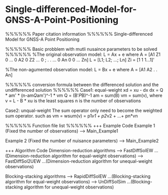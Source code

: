 # Single-differenced-Model-for-GNSS-A-Point-Positioning
%%%%%% Paper citation information %%%%%%
Single-differenced Model for GNSS-A Point Positioning

%%%%%% Basic probblem with mutli nusaince parameters to be solved  %%%%%%
%The original observation model:
L = Ax + e
where
A = [A1  Z1  0 ... 0
     A2  0  Z2 ... 0
     ;  . .    ... 0
     An  0 0  ... Zn] 
L  = [L1; L2; ...; Ln]
Zi = [1 1 1...1]'

%The non-agumented observation model:
L = Bx + e
where
A = [A1
     A2
     .
     .
     An] 

%%%%%% conversion formula between the differenced solution and the undifferenced solution  %%%%%%
Case1: equal-weight
xd = xu - dx
dx = Q * am' * (n-am*Q*am')^-1 * vm
Q = (B'*P*B)^-1
am = sum(B)
vm = sum(v), where v = L - B * xu is the least squares
n is the number of observations

Case2: unqual-weight
The sum operator only need to become the weighted sum operator. such as
vm = wsum(v) = p1*v1 + p2*v2 + ...+ pn*vn

%%%%%% Function file list %%%%%%
+++ Example Code
Example 1 (Fixed the number of observations)
--> Main_Example1

Example 2 (Fixed the number of nuisance parameters)
--> Main_Example2

+++ Algorithm Code
Dimension-reduction algorithms
--> FastDiffSolEW      ...(Dimension-reduction algorithm for equal-weight observations)
--> FastDiffSol2UEW    ...(Dimension-reduction algorithm for unequal-weight observations)

Blocking-stacking algorithms
--> RapidDiffSolEW      ...(Blocking-stacking algorithm for equal-weight observations)
--> UnDiffSolSim        ...(Blocking-stacking algorithm for unequal-weight observations)

